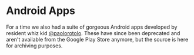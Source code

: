 # Android Apps
For a time we also had a suite of gorgeous Android apps developed by resident whiz kid [@paolorotolo](https://github.com/paolorotolo). These have since been deprecated and aren't available from the Google Play Store anymore, but the source is here for archiving purposes.
